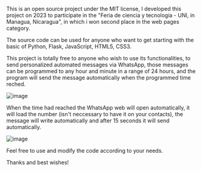 This is an open source project under the MIT license, I developed this project on 2023 to participate in the "Feria de ciencia y tecnologia - UNI, in Managua, Nicaragua", in which i won second place in the web pages category.

The source code can be used for anyone who want to get starting with the basic of Python, Flask, JavaScript, HTML5, CSS3.

This project is totally free to anyone who wish to use its functionalities, to send personalized automated messages via WhatsApp, those messages can be programmed to any hour and minute in a range of 24 hours, and the program will send the message automatically when the programmed time reched.

![image](https://github.com/elmerurbina/Automator/assets/142539327/801aa28f-06c7-4bd8-8a78-6ad30a31f1ff)

When the time had reached the WhatsApp web will open automatically, it will load the number (isn't neccessary to have it on your contacts), the message will write automatically and after 15 seconds it will send automatically.


![image](https://github.com/elmerurbina/Automator/assets/142539327/eddb8d0c-379c-40f7-bbd5-6e8811d2a555)

Feel free to use and modify the code according to your needs.

Thanks and best wishes!





